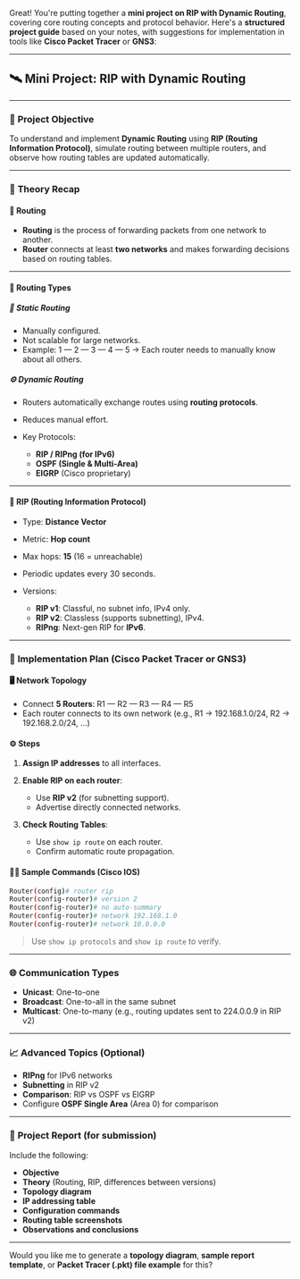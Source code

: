 Great! You're putting together a **mini project on RIP with Dynamic Routing**, covering core routing concepts and protocol behavior. Here's a **structured project guide** based on your notes, with suggestions for implementation in tools like **Cisco Packet Tracer** or **GNS3**:

---

## 🛰️ **Mini Project: RIP with Dynamic Routing**

---

### 🎯 **Project Objective**

To understand and implement **Dynamic Routing** using **RIP (Routing Information Protocol)**, simulate routing between multiple routers, and observe how routing tables are updated automatically.

---

### 📘 **Theory Recap**

#### 🔁 **Routing**

* **Routing** is the process of forwarding packets from one network to another.
* **Router** connects at least **two networks** and makes forwarding decisions based on routing tables.

---

#### 🧭 **Routing Types**

##### 🧱 **Static Routing**

* Manually configured.
* Not scalable for large networks.
* Example: 1 — 2 — 3 — 4 — 5
  → Each router needs to manually know about all others.

##### ⚙️ **Dynamic Routing**

* Routers automatically exchange routes using **routing protocols**.
* Reduces manual effort.
* Key Protocols:

  * **RIP / RIPng (for IPv6)**
  * **OSPF (Single & Multi-Area)**
  * **EIGRP** (Cisco proprietary)

---

#### 📡 **RIP (Routing Information Protocol)**

* Type: **Distance Vector**
* Metric: **Hop count**
* Max hops: **15** (16 = unreachable)
* Periodic updates every 30 seconds.
* Versions:

  * **RIP v1**: Classful, no subnet info, IPv4 only.
  * **RIP v2**: Classless (supports subnetting), IPv4.
  * **RIPng**: Next-gen RIP for **IPv6**.

---

### 🧪 **Implementation Plan (Cisco Packet Tracer or GNS3)**

#### 🖥️ **Network Topology**

* Connect **5 Routers**: R1 — R2 — R3 — R4 — R5
* Each router connects to its own network (e.g., R1 → 192.168.1.0/24, R2 → 192.168.2.0/24, ...)

#### ⚙️ **Steps**

1. **Assign IP addresses** to all interfaces.
2. **Enable RIP on each router**:

   * Use **RIP v2** (for subnetting support).
   * Advertise directly connected networks.
3. **Check Routing Tables**:

   * Use `show ip route` on each router.
   * Confirm automatic route propagation.

#### 🧑‍💻 **Sample Commands (Cisco IOS)**

```bash
Router(config)# router rip
Router(config-router)# version 2
Router(config-router)# no auto-summary
Router(config-router)# network 192.168.1.0
Router(config-router)# network 10.0.0.0
```

> Use `show ip protocols` and `show ip route` to verify.

---

### 🌐 **Communication Types**

* **Unicast**: One-to-one
* **Broadcast**: One-to-all in the same subnet
* **Multicast**: One-to-many (e.g., routing updates sent to 224.0.0.9 in RIP v2)

---

### 📈 **Advanced Topics (Optional)**

* **RIPng** for IPv6 networks
* **Subnetting** in RIP v2
* **Comparison**: RIP vs OSPF vs EIGRP
* Configure **OSPF Single Area** (Area 0) for comparison

---

### 📝 **Project Report (for submission)**

Include the following:

* **Objective**
* **Theory** (Routing, RIP, differences between versions)
* **Topology diagram**
* **IP addressing table**
* **Configuration commands**
* **Routing table screenshots**
* **Observations and conclusions**

---

Would you like me to generate a **topology diagram**, **sample report template**, or **Packet Tracer (.pkt) file example** for this?
